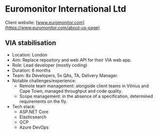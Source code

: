 # Euromonitor International Ltd

Client website: [www.euromonitor.com](https://www.euromonitor.com/about-us-page)

## VIA stabilisation

- Location: London
- Aim: Replace repository and web API for their VIA web app.
- Role: Lead developer (mostly coding)
- Duration: 6 months
- Team: 8x Developers, 5x QAs, TA, Delivery Manager.
- Notable challenges/experience:
    - Remote team management: alongside client teams in Vilnius and Cape Town, managed throughput and code quality.
    - Scope management: in the absence of a specification, determined requirements on the fly.
- Tech stack:
    - ASP.NET Core
    - Elasticsearch
    - GCP
    - Azure DevOps
